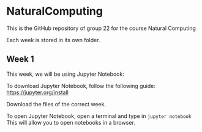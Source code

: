 # NaturalComputing
This is the GitHub repository of group 22 for the course Natural Computing

Each week is stored in its own folder.


## Week 1
This week, we will be using Jupyter Notebook:

To download Jupyter Notebook, follow the following guide: 
https://jupyter.org/install

Download the files of the correct week.

To open Jupyter Notebook, open a terminal and type in
```jupyter notebook```
This will allow you to open notebooks in a browser.
